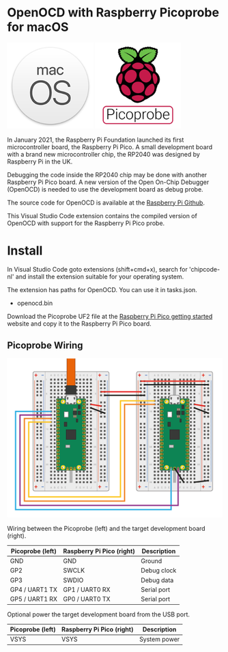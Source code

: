 # OpenOCD with Raspberry Picoprobe for macOS

<div>
<img src="https://raw.githubusercontent.com/chipcode-nl/picoprobe-mac/master/images/macOS.png" alt="macOS" width="40%">
<img src="https://raw.githubusercontent.com/chipcode-nl/picoprobe-mac/master/images/Raspberry_Picoprobe_512.png" alt="Raspberry Picoprobe" width="40%">
</div>

In January 2021, the Raspberry Pi Foundation launched its first microcontroller
board, the Raspberry Pi Pico. A small development board with a brand new 
microcontroller chip, the RP2040 was designed by Raspberry Pi in the UK. 

Debugging the code inside the RP2040 chip may be done with another Raspberry Pi 
Pico board. A new version of the Open On-Chip Debugger (OpenOCD) is needed to use 
the development board as debug probe. 


The source code for OpenOCD is available at the 
[Raspberry Pi Github](https://github.com/raspberrypi/openocd).

This Visual Studio Code extension contains the compiled version of OpenOCD with
support for the Raspberry Pi Pico probe.

# Install
In Visual Studio Code goto extensions (shift+cmd+x), search for 'chipcode-nl' and install the extension suitable for your operating system.

The extension has paths for OpenOCD. You can use it in tasks.json.
- openocd.bin

Download the Picoprobe UF2 file at the
[Raspberry Pi Pico getting started](https://www.raspberrypi.org/documentation/pico/getting-started/) website 
and copy it to the Raspberry Pi Pico board.

## Picoprobe Wiring
<img src="https://raw.githubusercontent.com/chipcode-nl/picoprobe-mac/master/images/Raspberry_Picoprobe_wiring_512.png" alt="Raspberry Picoprobe wiring">

Wiring between the Picoprobe (left) and the target development board (right).

| Picoprobe (left) | Raspberry Pi Pico (right) | Description  |
|------------------|---------------------------|--------------|
| GND              | GND                       | Ground       |
| GP2              | SWCLK                     | Debug clock  |
| GP3              | SWDIO                     | Debug data   |
| GP4 / UART1 TX   | GP1 / UART0 RX            | Serial port  |
| GP5 / UART1 RX   | GP0 / UART0 TX            | Serial port  |

Optional power the target development board from the USB port.

| Picoprobe (left) | Raspberry Pi Pico (right) | Description  |
|------------------|---------------------------|--------------|
| VSYS             | VSYS                      | System power |
